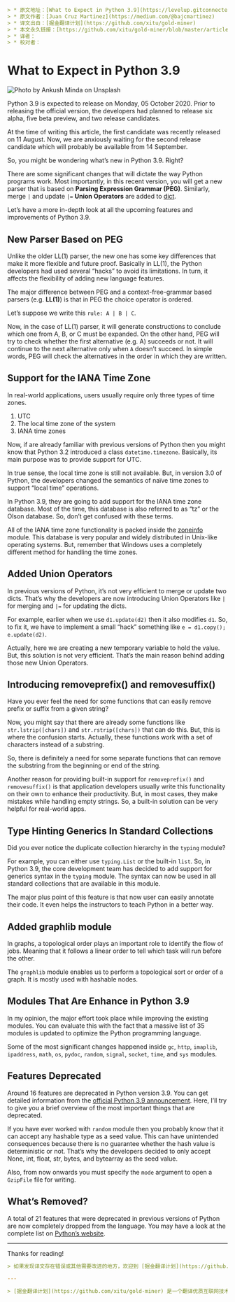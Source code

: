 ```yaml
> * 原文地址：[What to Expect in Python 3.9](https://levelup.gitconnected.com/what-to-expect-in-python-3-9-206b486ec2a4)
> * 原文作者：[Juan Cruz Martinez](https://medium.com/@bajcmartinez)
> * 译文出自：[掘金翻译计划](https://github.com/xitu/gold-miner)
> * 本文永久链接：[https://github.com/xitu/gold-miner/blob/master/article/2020/what-to-expect-in-python-3-9.md](https://github.com/xitu/gold-miner/blob/master/article/2020/what-to-expect-in-python-3-9.md)
> * 译者：
> * 校对者：
```

# What to Expect in Python 3.9

![Photo by [Ankush Minda](https://unsplash.com/@an_ku_sh?utm_source=unsplash&utm_medium=referral&utm_content=creditCopyText) on [Unsplash](https://unsplash.com/s/photos/release?utm_source=unsplash&utm_medium=referral&utm_content=creditCopyText)](https://cdn-images-1.medium.com/max/2400/1*3o3fDm_d8ZeNdSdpdaa7mA.jpeg)

Python 3.9 is expected to release on Monday, 05 October 2020. Prior to releasing the official version, the developers had planned to release six alpha, five beta preview, and two release candidates.

At the time of writing this article, the first candidate was recently released on 11 August. Now, we are anxiously waiting for the second release candidate which will probably be available from 14 September.

So, you might be wondering what’s new in Python 3.9. Right?

There are some significant changes that will dictate the way Python programs work. Most importantly, in this recent version, you will get a new parser that is based on **Parsing Expression Grammar (PEG)**. Similarly, merge `|` and update `|=` **Union Operators** are added to [dict](https://docs.python.org/3.9/library/stdtypes.html#dict).

Let’s have a more in-depth look at all the upcoming features and improvements of Python 3.9.

## New Parser Based on PEG

Unlike the older LL(1) parser, the new one has some key differences that make it more flexible and future proof. Basically in LL(1), the Python developers had used several “hacks” to avoid its limitations. In turn, it affects the flexibility of adding new language features.

The major difference between PEG and a context-free-grammar based parsers (e.g. **LL(1)**) is that in PEG the choice operator is ordered.

Let’s suppose we write this `rule: A | B | C`.

Now, in the case of LL(1) parser, it will generate constructions to conclude which one from A, B, or C must be expanded. On the other hand, PEG will try to check whether the first alternative (e.g. A) succeeds or not. It will continue to the next alternative only when `A` doesn’t succeed. In simple words, PEG will check the alternatives in the order in which they are written.

## Support for the IANA Time Zone

In real-world applications, users usually require only three types of time zones.

1. UTC
2. The local time zone of the system
3. IANA time zones

Now, if are already familiar with previous versions of Python then you might know that Python 3.2 introduced a class `datetime.timezone`. Basically, its main purpose was to provide support for UTC.

In true sense, the local time zone is still not available. But, in version 3.0 of Python, the developers changed the semantics of naïve time zones to support “local time” operations.

In Python 3.9, they are going to add support for the IANA time zone database. Most of the time, this database is also referred to as “tz” or the Olson database. So, don’t get confused with these terms.

All of the IANA time zone functionality is packed inside the [zoneinfo](https://docs.python.org/3.9/library/zoneinfo.html) module. This database is very popular and widely distributed in Unix-like operating systems. But, remember that Windows uses a completely different method for handling the time zones.

## Added Union Operators

In previous versions of Python, it’s not very efficient to merge or update two dicts. That’s why the developers are now introducing Union Operators like `|` for merging and `|=` for updating the dicts.

For example, earlier when we use `d1.update(d2)` then it also modifies `d1`. So, to fix it, we have to implement a small “hack” something like `e = d1.copy(); e.update(d2)`.

Actually, here we are creating a new temporary variable to hold the value. But, this solution is not very efficient. That’s the main reason behind adding those new Union Operators.

## Introducing removeprefix() and removesuffix()

Have you ever feel the need for some functions that can easily remove prefix or suffix from a given string?

Now, you might say that there are already some functions like `str.lstrip([chars])` and `str.rstrip([chars])` that can do this. But, this is where the confusion starts. Actually, these functions work with a set of characters instead of a substring.

So, there is definitely a need for some separate functions that can remove the substring from the beginning or end of the string.

Another reason for providing built-in support for `removeprefix()` and `removesuffix()` is that application developers usually write this functionality on their own to enhance their productivity. But, in most cases, they make mistakes while handling empty strings. So, a built-in solution can be very helpful for real-world apps.

## Type Hinting Generics In Standard Collections

Did you ever notice the duplicate collection hierarchy in the `typing` module?

For example, you can either use `typing.List` or the built-in `list`. So, in Python 3.9, the core development team has decided to add support for generics syntax in the `typing` module. The syntax can now be used in all standard collections that are available in this module.

The major plus point of this feature is that now user can easily annotate their code. It even helps the instructors to teach Python in a better way.

## Added graphlib module

In graphs, a topological order plays an important role to identify the flow of jobs. Meaning that it follows a linear order to tell which task will run before the other.

The `graphlib` module enables us to perform a topological sort or order of a graph. It is mostly used with hashable nodes.

## Modules That Are Enhance in Python 3.9

In my opinion, the major effort took place while improving the existing modules. You can evaluate this with the fact that a massive list of 35 modules is updated to optimize the Python programming language.

Some of the most significant changes happened inside `gc`, `http`, `imaplib`, `ipaddress`, `math`, `os`, `pydoc`, `random`, `signal`, `socket`, `time`, and `sys` modules.

## Features Deprecated

Around 16 features are deprecated in Python version 3.9. You can get detailed information from the [official Python 3.9 announcement](https://docs.python.org/3.9/whatsnew/3.9.html#deprecated). Here, I’ll try to give you a brief overview of the most important things that are deprecated.

If you have ever worked with `random` module then you probably know that it can accept any hashable type as a seed value. This can have unintended consequences because there is no guarantee whether the hash value is deterministic or not. That’s why the developers decided to only accept None, int, float, str, bytes, and bytearray as the seed value.

Also, from now onwards you must specify the `mode` argument to open a `GzipFile` file for writing.

## What’s Removed?

A total of 21 features that were deprecated in previous versions of Python are now completely dropped from the language. You may have a look at the complete list on [Python’s website](https://docs.python.org/3.9/whatsnew/3.9.html#removed).

---

Thanks for reading!

```yaml
> 如果发现译文存在错误或其他需要改进的地方，欢迎到 [掘金翻译计划](https://github.com/xitu/gold-miner) 对译文进行修改并 PR，也可获得相应奖励积分。文章开头的 **本文永久链接** 即为本文在 GitHub 上的 MarkDown 链接。

---

> [掘金翻译计划](https://github.com/xitu/gold-miner) 是一个翻译优质互联网技术文章的社区，文章来源为 [掘金](https://juejin.im) 上的英文分享文章。内容覆盖 [Android](https://github.com/xitu/gold-miner#android)、[iOS](https://github.com/xitu/gold-miner#ios)、[前端](https://github.com/xitu/gold-miner#前端)、[后端](https://github.com/xitu/gold-miner#后端)、[区块链](https://github.com/xitu/gold-miner#区块链)、[产品](https://github.com/xitu/gold-miner#产品)、[设计](https://github.com/xitu/gold-miner#设计)、[人工智能](https://github.com/xitu/gold-miner#人工智能)等领域，想要查看更多优质译文请持续关注 [掘金翻译计划](https://github.com/xitu/gold-miner)、[官方微博](http://weibo.com/juejinfanyi)、[知乎专栏](https://zhuanlan.zhihu.com/juejinfanyi)。
```
